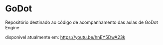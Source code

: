 # GoDot
Repositório destinado ao código de acompanhamento das aulas de GoDot Engine

disponivel atualmente em:  https://youtu.be/hnEY5DwA23k
